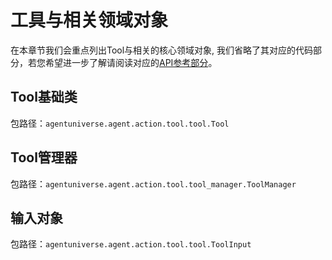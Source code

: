 # 工具与相关领域对象
在本章节我们会重点列出Tool与相关的核心领域对象, 我们省略了其对应的代码部分，若您希望进一步了解请阅读对应的[API参考部分](../../技术组件/其他/API参考.md)。

## Tool基础类
包路径：`agentuniverse.agent.action.tool.tool.Tool`

## Tool管理器
包路径：`agentuniverse.agent.action.tool.tool_manager.ToolManager`

## 输入对象
包路径：`agentuniverse.agent.action.tool.tool.ToolInput`